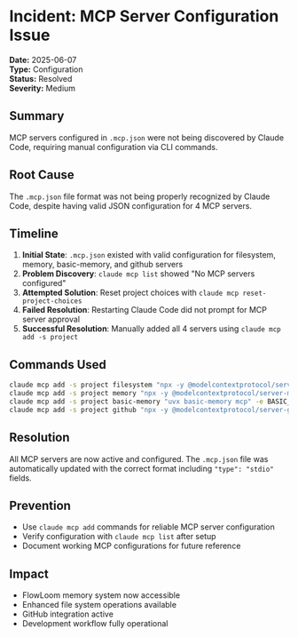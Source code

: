 # Incident: MCP Server Configuration Issue

**Date:** 2025-06-07  
**Type:** Configuration  
**Status:** Resolved  
**Severity:** Medium  

## Summary
MCP servers configured in `.mcp.json` were not being discovered by Claude Code, requiring manual configuration via CLI commands.

## Root Cause
The `.mcp.json` file format was not being properly recognized by Claude Code, despite having valid JSON configuration for 4 MCP servers.

## Timeline
1. **Initial State**: `.mcp.json` existed with valid configuration for filesystem, memory, basic-memory, and github servers
2. **Problem Discovery**: `claude mcp list` showed "No MCP servers configured"
3. **Attempted Solution**: Reset project choices with `claude mcp reset-project-choices`
4. **Failed Resolution**: Restarting Claude Code did not prompt for MCP server approval
5. **Successful Resolution**: Manually added all 4 servers using `claude mcp add -s project`

## Commands Used
```bash
claude mcp add -s project filesystem "npx -y @modelcontextprotocol/server-filesystem"
claude mcp add -s project memory "npx -y @modelcontextprotocol/server-memory"
claude mcp add -s project basic-memory "uvx basic-memory mcp" -e BASIC_MEMORY_PROJECT_PATH="/Users/rodk/.homesick/repos/dotfiles/.flowloom/.knowledge"
claude mcp add -s project github "npx -y @modelcontextprotocol/server-github"
```

## Resolution
All MCP servers are now active and configured. The `.mcp.json` file was automatically updated with the correct format including `"type": "stdio"` fields.

## Prevention
- Use `claude mcp add` commands for reliable MCP server configuration
- Verify configuration with `claude mcp list` after setup
- Document working MCP configurations for future reference

## Impact
- FlowLoom memory system now accessible
- Enhanced file system operations available
- GitHub integration active
- Development workflow fully operational